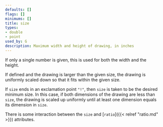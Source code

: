 ```yaml
---
defaults: []
flags: []
minimums: []
title: size
types:
- double
- point
used_by: G
description: Maximum width and height of drawing, in inches
---
```


If only a single number is given, this is used for both the width
and the height.

If defined and the drawing is larger than the given size, 
the drawing is uniformly scaled down so that it fits within the given size.

If `size` ends in an exclamation point `"!"`, then `size` is taken to be the
desired minimum size. In this case, if both dimensions of the drawing are
less than `size`, the drawing is scaled up uniformly until at least one
dimension equals its dimension in `size`.

There is some interaction between the `size` and [`ratio`]({{< relref "ratio.md" >}})
attributes.
